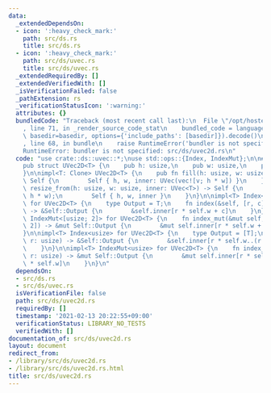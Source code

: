 ```yaml
---
data:
  _extendedDependsOn:
  - icon: ':heavy_check_mark:'
    path: src/ds.rs
    title: src/ds.rs
  - icon: ':heavy_check_mark:'
    path: src/ds/uvec.rs
    title: src/ds/uvec.rs
  _extendedRequiredBy: []
  _extendedVerifiedWith: []
  _isVerificationFailed: false
  _pathExtension: rs
  _verificationStatusIcon: ':warning:'
  attributes: {}
  bundledCode: "Traceback (most recent call last):\n  File \"/opt/hostedtoolcache/Python/3.9.1/x64/lib/python3.9/site-packages/onlinejudge_verify/documentation/build.py\"\
    , line 71, in _render_source_code_stat\n    bundled_code = language.bundle(stat.path,\
    \ basedir=basedir, options={'include_paths': [basedir]}).decode()\n  File \"/opt/hostedtoolcache/Python/3.9.1/x64/lib/python3.9/site-packages/onlinejudge_verify/languages/user_defined.py\"\
    , line 68, in bundle\n    raise RuntimeError('bundler is not specified: {}'.format(path.as_posix()))\n\
    RuntimeError: bundler is not specified: src/ds/uvec2d.rs\n"
  code: "use crate::ds::uvec::*;\nuse std::ops::{Index, IndexMut};\n\n#[derive(Clone)]\n\
    pub struct UVec2D<T> {\n    pub h: usize,\n    pub w: usize,\n    pub inner: UVec<T>,\n\
    }\n\nimpl<T: Clone> UVec2D<T> {\n    pub fn fill(h: usize, w: usize, v: T) ->\
    \ Self {\n        Self { h, w, inner: UVec(vec![v; h * w]) }\n    }\n    pub fn\
    \ resize_from(h: usize, w: usize, inner: UVec<T>) -> Self {\n        debug_assert_eq!(inner.len(),\
    \ h * w);\n        Self { h, w, inner }\n    }\n}\n\nimpl<T> Index<[usize; 2]>\
    \ for UVec2D<T> {\n    type Output = T;\n    fn index(&self, [r, c]: [usize; 2])\
    \ -> &Self::Output {\n        &self.inner[r * self.w + c]\n    }\n}\n\nimpl<T>\
    \ IndexMut<[usize; 2]> for UVec2D<T> {\n    fn index_mut(&mut self, [r, c]: [usize;\
    \ 2]) -> &mut Self::Output {\n        &mut self.inner[r * self.w + c]\n    }\n\
    }\n\nimpl<T> Index<usize> for UVec2D<T> {\n    type Output = [T];\n    fn index(&self,\
    \ r: usize) -> &Self::Output {\n        &self.inner[r * self.w..(r + 1) * self.w]\n\
    \    }\n}\n\nimpl<T> IndexMut<usize> for UVec2D<T> {\n    fn index_mut(&mut self,\
    \ r: usize) -> &mut Self::Output {\n        &mut self.inner[r * self.w..(r + 1)\
    \ * self.w]\n    }\n}\n"
  dependsOn:
  - src/ds.rs
  - src/ds/uvec.rs
  isVerificationFile: false
  path: src/ds/uvec2d.rs
  requiredBy: []
  timestamp: '2021-02-13 20:22:55+09:00'
  verificationStatus: LIBRARY_NO_TESTS
  verifiedWith: []
documentation_of: src/ds/uvec2d.rs
layout: document
redirect_from:
- /library/src/ds/uvec2d.rs
- /library/src/ds/uvec2d.rs.html
title: src/ds/uvec2d.rs
---
```

